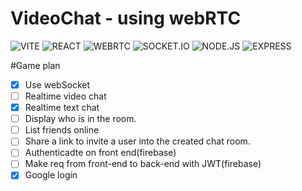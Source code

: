 # VideoChat - using webRTC

![VITE](https://img.shields.io/badge/Vite-646CFF.svg?style=for-the-badge&logo=Vite&logoColor=white)
![REACT](https://img.shields.io/badge/React-61DAFB.svg?style=for-the-badge&logo=React&logoColor=black)
![WEBRTC](https://img.shields.io/badge/WebRTC-333333.svg?style=for-the-badge&logo=WebRTC&logoColor=white)
![SOCKET.IO](https://img.shields.io/badge/Socket.io-010101.svg?style=for-the-badge&logo=socketdotio&logoColor=white)
![NODE.JS](https://img.shields.io/badge/Node.js-339933.svg?style=for-the-badge&logo=nodedotjs&logoColor=white)
![EXPRESS](https://img.shields.io/badge/Express-000000.svg?style=for-the-badge&logo=Express&logoColor=white)

#Game plan
-[x] Use webSocket
-[ ] Realtime video chat
-[x] Realtime text chat
-[ ] Display who is in the room.
-[ ] List friends online
-[ ] Share a link to invite a user into the created chat room.
-[ ] Authenticadte on front end(firebase)
-[ ] Make req from front-end to back-end with JWT(firebase)
-[x] Google login